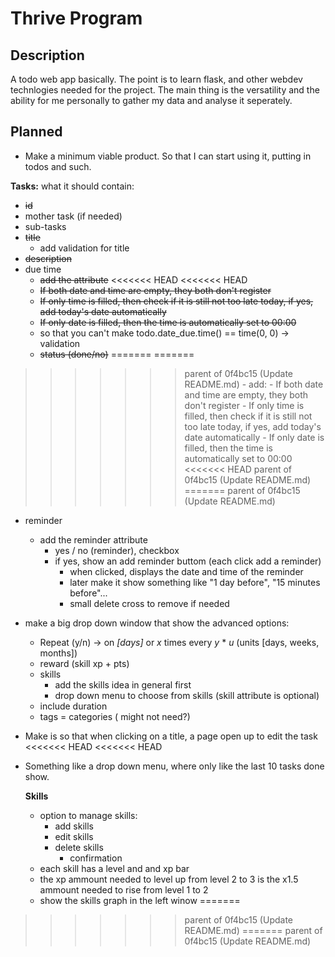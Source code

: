 # Thrive Program

## Description
A todo web app basically. The point is to learn flask, and other webdev technlogies needed for the project.
The main thing is the versatility and the ability for me personally to gather my data and analyse it seperately.


## Planned

- Make a minimum viable product. So that I can start using it, putting in todos and such.

**Tasks:**
what it should contain:
  - ~~id~~
  - mother task (if needed)
  - sub-tasks
  - ~~title~~
    - add validation for title
  - ~~description~~
  - due time
    - ~~add the attribute~~ 
<<<<<<< HEAD
<<<<<<< HEAD
    - ~~If both date and time are empty, they both don't register~~
    - ~~If only time is filled, then check if it is still not too late today, if yes, add today's date automatically~~
    - ~~If only date is filled, then the time is automatically set to 00:00~~
    - so that you can't make todo.date_due.time() == time(0, 0) → validation 
    - ~~status (done/no)~~
=======
=======
>>>>>>> parent of 0f4bc15 (Update README.md)
    - add:
      - If both date and time are empty, they both don't register
      - If only time is filled, then check if it is still not too late today, if yes, add today's date automatically
      - If only date is filled, then the time is automatically set to 00:00
<<<<<<< HEAD
>>>>>>> parent of 0f4bc15 (Update README.md)
=======
>>>>>>> parent of 0f4bc15 (Update README.md)
  - reminder
    - add the reminder attribute
      - yes / no (reminder), checkbox
      - if yes, show an add reminder buttom (each click add a reminder)
        - when clicked, displays the date and time of the reminder
        - later make it show something like "1 day before", "15 minutes before"...
        - small delete cross to remove if needed
  - make a big drop down window that show the advanced options:
    - Repeat (y/n) → on _[days]_ or _x_ times every _y_ * _u_ (units [days, weeks, months])
    - reward (skill xp + pts)
    - skills
      - add the skills idea in general first
      - drop down menu to choose from skills (skill attribute is optional)
    - include duration
    - tags = categories ( might not need?)

- Make is so that when clicking on a title, a page open up to edit the task
<<<<<<< HEAD
<<<<<<< HEAD
- Something like a drop down menu, where only like the last 10 tasks done show.

  **Skills**
  - option to manage skills:
    - add skills
    - edit skills
    - delete skills
      - confirmation
  - each skill has a level and and xp bar
  - the xp ammount needed to level up from level 2 to 3 is the x1.5 ammount needed to rise from level 1 to 2
  - show the skills graph in the left winow
=======
>>>>>>> parent of 0f4bc15 (Update README.md)
=======
>>>>>>> parent of 0f4bc15 (Update README.md)
